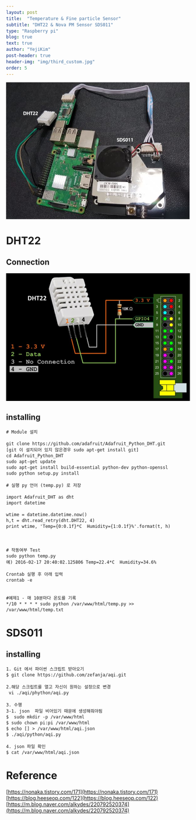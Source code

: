 ```yaml
---
layout: post
title:  "Temperature & Fine particle Sensor" 
subtitle: "DHT22 & Nova PM Sensor SDS011"
type: "Raspberry pi"
blog: true
text: true
author: "YejiKim"
post-header: true
header-img: "img/third_custom.jpg"
order: 5
---
```

![sensor_image](./img/temp_air_rasp.png) 

# DHT22 

## Connection 
![DHT22_img](./img/DHT22_img.jpg) 
    
## installing 

    # Module 설치
  
    git clone https://github.com/adafruit/Adafruit_Python_DHT.git
    [git 이 설치되어 있지 않은경우 sudo apt-get install git]
    cd Adafruit_Python_DHT
    sudo apt-get update
    sudo apt-get install build-essential python-dev python-openssl
    sudo python setup.py install

    # 실행 py 언어 (temp.py) 로 저장

    import Adafruit_DHT as dht
    import datetime

    wtime = datetime.datetime.now()
    h,t = dht.read_retry(dht.DHT22, 4)
    print wtime, 'Temp={0:0.1f}*C  Humidity={1:0.1f}%'.format(t, h) 



    # 작동여부 Test
    sudo python temp.py
    예) 2016-02-17 20:40:02.125806 Temp=22.4*C  Humidity=34.6%

    Crontab 실행 후 아래 입력
    crontab -e


    #예제1 - 매 10분마다 온도를 기록
    */10 * * * * sudo python /var/www/html/temp.py >> /var/www/html/temp.txt
    
    
# SDS011

## installing

    1. Git 에서 파이썬 스크립트 받아오기 
    $ git clone https://github.com/zefanja/aqi.git
    
    2.해당 스크립트를 열고 자신이 원하는 설정으로 변경 
     vi ./aqi/phython/aqi.py
     
    3. 수행 
    3-1. json  파일 비어있기 때문에 생성해줘야됨
    $  sudo mkdir -p /var/www/html
    $ sudo chown pi:pi /var/www/html
    $ echo [] > /var/www/html/aqi.json
    $ ./aqi/python/aqi.py
    
    4. json 파일 확인
    $ cat /var/www/html/aqi.json
    
# Reference 
[https://nonaka.tistory.com/171](https://nonaka.tistory.com/171)
<br>
[https://blog.heeseop.com/122](https://blog.heeseop.com/122)
<br>
[https://m.blog.naver.com/alkydes/220792520374](https://m.blog.naver.com/alkydes/220792520374)
    
     
